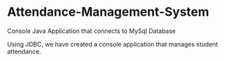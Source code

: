 # Attendance-Management-System
Console Java Application that connects to MySql Database

Using JDBC, we have created a console application that manages student attendance.
